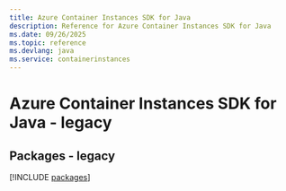 ```yaml
---
title: Azure Container Instances SDK for Java
description: Reference for Azure Container Instances SDK for Java
ms.date: 09/26/2025
ms.topic: reference
ms.devlang: java
ms.service: containerinstances
---
```

# Azure Container Instances SDK for Java - legacy
## Packages - legacy
[!INCLUDE [packages](container-instances-index.md)]